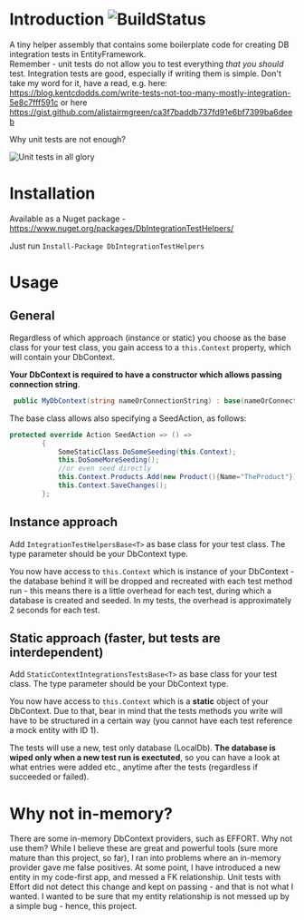 # Introduction ![BuildStatus](https://bartosz-jarmuz.visualstudio.com/_apis/public/build/definitions/2f586b4d-795d-4c87-b2c7-5227ff449c4a/13/badge)
A tiny helper assembly that contains some boilerplate code for creating DB integration tests in EntityFramework.  
Remember - unit tests do not allow you to test everything *that you should* test. 
Integration tests are good, especially if writing them is simple.
Don't take my word for it, have a read, e.g. here: https://blog.kentcdodds.com/write-tests-not-too-many-mostly-integration-5e8c7fff591c or here https://gist.github.com/alistairmgreen/ca3f7baddb737fd91e6bf7399ba6deeb

Why unit tests are not enough?

![Unit tests in all glory](https://cdn-images-1.medium.com/max/1600/1*3NAuvsj75Ir0UNSvJf_8pg.gif)

# Installation 
Available as a Nuget package - https://www.nuget.org/packages/DbIntegrationTestHelpers/

Just run `Install-Package DbIntegrationTestHelpers`

# Usage

## General
Regardless of which approach (instance or static) you choose as the base class for your test class, you gain access to a `this.Context` property, which will contain your DbContext.

**Your DbContext is required to have a constructor which allows passing connection string**.
```c#
 public MyDbContext(string nameOrConnectionString) : base(nameOrConnectionString){}
```


The base class allows also specifying a SeedAction, as follows:
```c#
protected override Action SeedAction => () =>
        {
            SomeStaticClass.DoSomeSeeding(this.Context);
            this.DoSomeMoreSeeding();
            //or even seed directly
            this.Context.Products.Add(new Product(){Name="TheProduct"});
            this.Context.SaveChanges();
        };
```
## Instance approach
Add `IntegrationTestHelpersBase<T>` as base class for your test class. The type parameter should be your DbContext type.

You now have access to `this.Context` which is instance of your DbContext - the database behind it will be dropped and recreated with each test method run - this means there is a little overhead for each test, during which a database is created and seeded. In my tests, the overhead is approximately 2 seconds for each test.

## Static approach (faster, but tests are interdependent)
Add `StaticContextIntegrationsTestsBase<T>` as base class for your test class. The type parameter should be your DbContext type.

You now have access to `this.Context` which is a **static** object of your DbContext. 
Due to that, bear in mind that the tests methods you write will have to be structured in a certain way (you cannot have each test reference a mock entity with ID 1).

The tests will use a new, test only database (LocalDb). 
**The database is wiped only when a new test run is exectuted**, so you can have a look at what entries were added etc., anytime after the tests (regardless if succeeded or failed).


# Why not in-memory?
There are some in-memory DbContext providers, such as EFFORT. Why not use them?
While I believe these are great and powerful tools (sure more mature than this project, so far), I ran into problems where an in-memory provider gave me false positives. 
At some point, I have introduced a new entity in my code-first app, and messed a FK relationship. Unit tests with Effort did not detect this change and kept on passing - and that is not what I wanted. I wanted to be sure that my entity relationship is not messed up by a simple bug - hence, this project.
